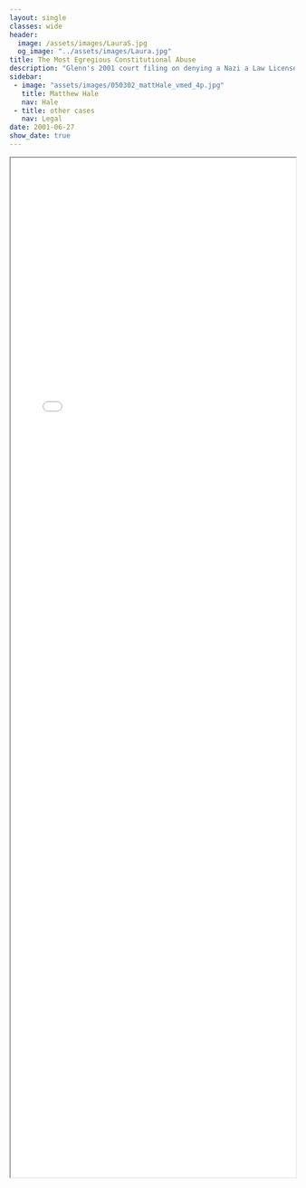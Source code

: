 ```yaml
---
layout: single
classes: wide
header:
  image: /assets/images/LauraS.jpg
  og_image: "../assets/images/Laura.jpg"
title: The Most Egregious Constitutional Abuse
description: "Glenn's 2001 court filing on denying a Nazi a Law License"
sidebar:
 - image: "assets/images/050302_mattHale_vmed_4p.jpg"
   title: Matthew Hale
   nav: Hale
 - title: other cases
   nav: Legal   
date: 2001-06-27
show_date: true
---
```



<style type="text/css">
  iframe {
    max-width: 100%;
  }
</style>


<iframe src="Hale2003.pdf" width="1200" height="1800">
 </iframe>